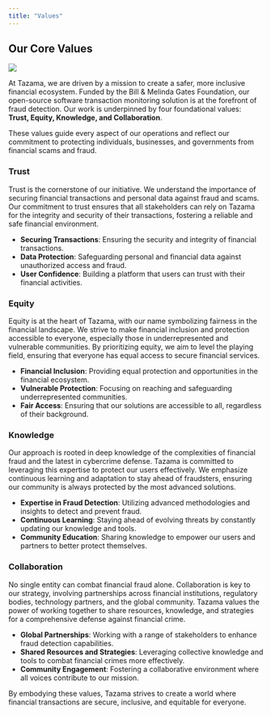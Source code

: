 ```yaml
---
title: "Values"
---
```


## Our Core Values

![](/inclusion_cloud.jpg)

At Tazama, we are driven by a mission to create a safer, more inclusive financial ecosystem. Funded by the Bill & Melinda Gates Foundation, our open-source software transaction monitoring solution is at the forefront of fraud detection. Our work is underpinned by four foundational values: **Trust, Equity, Knowledge, and Collaboration**.

These values guide every aspect of our operations and reflect our commitment to protecting individuals, businesses, and governments from financial scams and fraud.

### Trust

Trust is the cornerstone of our initiative. We understand the importance of securing financial transactions and personal data against fraud and scams. Our commitment to trust ensures that all stakeholders can rely on Tazama for the integrity and security of their transactions, fostering a reliable and safe financial environment.

- **Securing Transactions**: Ensuring the security and integrity of financial transactions.
- **Data Protection**: Safeguarding personal and financial data against unauthorized access and fraud.
- **User Confidence**: Building a platform that users can trust with their financial activities.

### Equity

Equity is at the heart of Tazama, with our name symbolizing fairness in the financial landscape. We strive to make financial inclusion and protection accessible to everyone, especially those in underrepresented and vulnerable communities. By prioritizing equity, we aim to level the playing field, ensuring that everyone has equal access to secure financial services.

- **Financial Inclusion**: Providing equal protection and opportunities in the financial ecosystem.
- **Vulnerable Protection**: Focusing on reaching and safeguarding underrepresented communities.
- **Fair Access**: Ensuring that our solutions are accessible to all, regardless of their background.

### Knowledge

Our approach is rooted in deep knowledge of the complexities of financial fraud and the latest in cybercrime defense. Tazama is committed to leveraging this expertise to protect our users effectively. We emphasize continuous learning and adaptation to stay ahead of fraudsters, ensuring our community is always protected by the most advanced solutions.

- **Expertise in Fraud Detection**: Utilizing advanced methodologies and insights to detect and prevent fraud.
- **Continuous Learning**: Staying ahead of evolving threats by constantly updating our knowledge and tools.
- **Community Education**: Sharing knowledge to empower our users and partners to better protect themselves.

### Collaboration

No single entity can combat financial fraud alone. Collaboration is key to our strategy, involving partnerships across financial institutions, regulatory bodies, technology partners, and the global community. Tazama values the power of working together to share resources, knowledge, and strategies for a comprehensive defense against financial crime.

- **Global Partnerships**: Working with a range of stakeholders to enhance fraud detection capabilities.
- **Shared Resources and Strategies**: Leveraging collective knowledge and tools to combat financial crimes more effectively.
- **Community Engagement**: Fostering a collaborative environment where all voices contribute to our mission.

By embodying these values, Tazama strives to create a world where financial transactions are secure, inclusive, and equitable for everyone.
